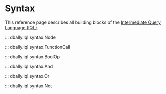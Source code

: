 # Syntax

This reference page describes all building blocks of the [Intermediate Query Language (IQL)](../../concepts/iql.md).


::: dbally.iql.syntax.Node


::: dbally.iql.syntax.FunctionCall

::: dbally.iql.syntax.BoolOp

::: dbally.iql.syntax.And

::: dbally.iql.syntax.Or

::: dbally.iql.syntax.Not
